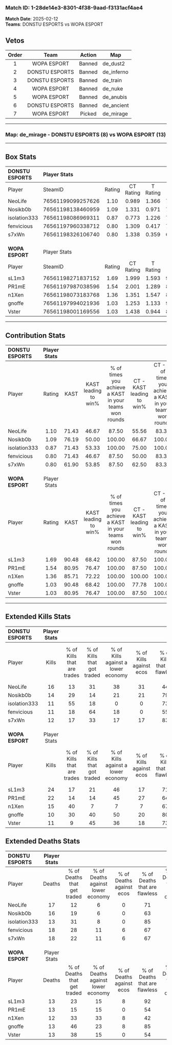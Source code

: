 ### Match ID: 1-28de14e3-8301-4f38-9aad-f3131acf4ae4  
**Match Date**: 2025-02-12  
**Teams**: DONSTU ESPORTS vs WOPA ESPORT  

## Vetos  

| Order | Team | Action | Map |
| :---: | :--: | :----: | --- |
| 1 | WOPA ESPORT | Banned | de_dust2 |
| 2 | DONSTU ESPORTS | Banned | de_inferno |
| 3 | DONSTU ESPORTS | Banned | de_train |
| 4 | WOPA ESPORT | Banned | de_nuke |
| 5 | WOPA ESPORT | Banned | de_anubis |
| 6 | DONSTU ESPORTS | Banned | de_ancient |
| 7 | WOPA ESPORT | Picked | de_mirage |

---  

### **Map**: de_mirage - DONSTU ESPORTS (8) vs WOPA ESPORT (13)  
---  

## Box Stats  

| **DONSTU ESPORTS** | Player Stats      |        |           |          |       |       |       |         |        |      |     |
| :- | :- | :-: | :-: | :-: | :-: | :-: | :-: | :-: | :-: | :-: | :-: |
| Player             | SteamID           | Rating | CT Rating | T Rating | KAST  |  ADR  | Kills | Assists | Deaths | K/D  | HS% |
| NeoLife            | 76561199099257626 |  1.10  |   0.989   |  1.366   | 71.43 | 86.1  |  16   |    3    |   17   | 0.94 | 37  |
| Nosikb0b           | 76561198138460959 |  1.09  |   1.331   |  0.971   | 76.19 | 83.5  |  14   |    8    |   16   | 0.88 | 57  |
| isolation333       | 76561198086969311 |  0.87  |   0.773   |  1.226   | 71.43 | 45.5  |  11   |    3    |   13   | 0.85 | 90  |
| fenvicious         | 76561197960338712 |  0.80  |   1.309   |  0.417   | 71.43 | 62.4  |  11   |    4    |   18   | 0.61 | 36  |
| s7xWn              | 76561198326106740 |  0.80  |   1.338   |  0.359   | 61.90 | 73.0  |  12   |    4    |   18   | 0.67 | 41  |
|                    |                   |        |           |          |       |       |       |         |        |      |     |
|                    |                   |        |           |          |       |       |       |         |        |      |     |
|                    |                   |        |           |          |       |       |       |         |        |      |     |
| **WOPA ESPORT**    | Player Stats      |        |           |          |       |       |       |         |        |      |     |
| Player             | SteamID           | Rating | CT Rating | T Rating | KAST  |  ADR  | Kills | Assists | Deaths | K/D  | HS% |
| sL1m3              | 76561198271837152 |  1.69  |   1.999   |  1.593   | 90.48 | 91.5  |  24   |    3    |   13   | 1.85 | 54  |
| PR1mE              | 76561197987038596 |  1.54  |   2.001   |  1.289   | 80.95 | 97.1  |  22   |    1    |   13   | 1.69 | 72  |
| n1Xen              | 76561198073183768 |  1.36  |   1.351   |  1.547   | 85.71 | 106.6 |  15   |    4    |   12   | 1.25 | 53  |
| gnoffe             | 76561197994021936 |  1.03  |   1.253   |  1.133   | 90.48 | 61.7  |  10   |    6    |   13   | 0.77 | 30  |
| Vster              | 76561198001169556 |  1.03  |   1.438   |  0.944   | 80.95 | 64.9  |  11   |    9    |   13   | 0.85 | 36  |
---  

## Contribution Stats  

| **DONSTU ESPORTS** | Player Stats |       |                      |                                                        |                           |                                                             |                          |                                                            |
| :- | :-: | :-: | :-: | :-: | :-: | :-: | :-: | :-: |
| Player             |    Rating    | KAST  | KAST leading to win% | % of times you achieve a KAST in your teams won rounds | CT - KAST leading to win% | CT - % of times you achieve a KAST in your teams won rounds | T - KAST leading to win% | T - % of times you achieve a KAST in your teams won rounds |
| NeoLife            |     1.10     | 71.43 |        46.67         |                         87.50                          |           55.56           |                            83.33                            |          33.33           |                           100.00                           |
| Nosikb0b           |     1.09     | 76.19 |        50.00         |                         100.00                         |           66.67           |                           100.00                            |          28.57           |                           100.00                           |
| isolation333       |     0.87     | 71.43 |        53.33         |                         100.00                         |           75.00           |                           100.00                            |          28.57           |                           100.00                           |
| fenvicious         |     0.80     | 71.43 |        46.67         |                         87.50                          |           50.00           |                            83.33                            |          40.00           |                           100.00                           |
| s7xWn              |     0.80     | 61.90 |        53.85         |                         87.50                          |           62.50           |                            83.33                            |          40.00           |                           100.00                           |
|                    |              |       |                      |                                                        |                           |                                                             |                          |                                                            |
|                    |              |       |                      |                                                        |                           |                                                             |                          |                                                            |
|                    |              |       |                      |                                                        |                           |                                                             |                          |                                                            |
| **WOPA ESPORT**    | Player Stats |       |                      |                                                        |                           |                                                             |                          |                                                            |
| Player             |    Rating    | KAST  | KAST leading to win% | % of times you achieve a KAST in your teams won rounds | CT - KAST leading to win% | CT - % of times you achieve a KAST in your teams won rounds | T - KAST leading to win% | T - % of times you achieve a KAST in your teams won rounds |
| sL1m3              |     1.69     | 90.48 |        68.42         |                         100.00                         |           87.50           |                           100.00                            |          54.55           |                           100.00                           |
| PR1mE              |     1.54     | 80.95 |        76.47         |                         100.00                         |           87.50           |                           100.00                            |          66.67           |                           100.00                           |
| n1Xen              |     1.36     | 85.71 |        72.22         |                         100.00                         |          100.00           |                           100.00                            |          54.55           |                           100.00                           |
| gnoffe             |     1.03     | 90.48 |        68.42         |                         100.00                         |           77.78           |                           100.00                            |          60.00           |                           100.00                           |
| Vster              |     1.03     | 80.95 |        76.47         |                         100.00                         |           87.50           |                           100.00                            |          66.67           |                           100.00                           |
---  

## Extended Kills Stats  

| **DONSTU ESPORTS** | Player Stats |                            |                            |                                    |                         |                              |                                 |                                       |                    |           |
| :- | :-: | :-: | :-: | :-: | :-: | :-: | :-: | :-: | :-: | :-: |
| Player             |    Kills     | % of Kills that are trades | % of Kills that got traded | % of Kills against a lower economy | % of Kills against ecos | % of Kills that are flawless | % of Kills that are close duels | % of Kills that are assisted by flash | Pistol Round Kills | AWP Kills |
| NeoLife            |      16      |             13             |             31             |                 38                 |           31            |              44              |                6                |                   0                   |         2          |     0     |
| Nosikb0b           |      14      |             29             |             14             |                 21                 |           21            |              79              |                0                |                   7                   |         3          |     0     |
| isolation333       |      11      |             55             |             18             |                 0                  |            0            |              73              |                0                |                   0                   |         3          |     0     |
| fenvicious         |      11      |             18             |             64             |                 18                 |            0            |              55              |                9                |                  18                   |         0          |     0     |
| s7xWn              |      12      |             17             |             33             |                 17                 |           17            |              83              |                0                |                   0                   |         2          |     6     |
|                    |              |                            |                            |                                    |                         |                              |                                 |                                       |                    |           |
|                    |              |                            |                            |                                    |                         |                              |                                 |                                       |                    |           |
|                    |              |                            |                            |                                    |                         |                              |                                 |                                       |                    |           |
| **WOPA ESPORT**    | Player Stats |                            |                            |                                    |                         |                              |                                 |                                       |                    |           |
| Player             |    Kills     | % of Kills that are trades | % of Kills that got traded | % of Kills against a lower economy | % of Kills against ecos | % of Kills that are flawless | % of Kills that are close duels | % of Kills that are assisted by flash | Pistol Round Kills | AWP Kills |
| sL1m3              |      24      |             17             |             21             |                 46                 |           17            |              71              |                0                |                   0                   |         1          |     6     |
| PR1mE              |      22      |             14             |             14             |                 45                 |           27            |              64              |               18                |                   5                   |         2          |     0     |
| n1Xen              |      15      |             40             |             7              |                 7                  |            7            |              67              |                0                |                  20                   |         1          |     0     |
| gnoffe             |      10      |             30             |             40             |                 50                 |           20            |              80              |                0                |                  10                   |         0          |     0     |
| Vster              |      11      |             9              |             45             |                 36                 |           18            |              73              |               18                |                   0                   |         2          |     0     |
## Extended Deaths Stats  

| **DONSTU ESPORTS** | Player Stats |                             |                                   |                          |                               |                            |                           |               |
| :- | :-: | :-: | :-: | :-: | :-: | :-: | :-: | :-: |
| Player             |    Deaths    | % of Deaths that get traded | % of Deaths against lower economy | % of Deaths against ecos | % of Deaths that are flawless | % of Deaths that are close | % of Deaths while blinded | Deaths to AWP |
| NeoLife            |      17      |             12              |                 6                 |            0             |              71               |             6              |             0             |       1       |
| Nosikb0b           |      16      |             19              |                 6                 |            0             |              63               |             13             |            19             |       1       |
| isolation333       |      13      |             31              |                 8                 |            0             |              85               |             0              |             0             |       1       |
| fenvicious         |      18      |             28              |                11                 |            6             |              67               |             6              |             6             |       1       |
| s7xWn              |      18      |             22              |                11                 |            6             |              67               |             11             |             6             |       2       |
|                    |              |                             |                                   |                          |                               |                            |                           |               |
|                    |              |                             |                                   |                          |                               |                            |                           |               |
|                    |              |                             |                                   |                          |                               |                            |                           |               |
| **WOPA ESPORT**    | Player Stats |                             |                                   |                          |                               |                            |                           |               |
| Player             |    Deaths    | % of Deaths that get traded | % of Deaths against lower economy | % of Deaths against ecos | % of Deaths that are flawless | % of Deaths that are close | % of Deaths while blinded | Deaths to AWP |
| sL1m3              |      13      |             23              |                15                 |            8             |              92               |             0              |             8             |       1       |
| PR1mE              |      13      |             15              |                15                 |            0             |              54               |             0              |             0             |       1       |
| n1Xen              |      12      |             33              |                33                 |            8             |              42               |             17             |             8             |       0       |
| gnoffe             |      13      |             46              |                23                 |            8             |              85               |             0              |             0             |       1       |
| Vster              |      13      |             38              |                15                 |            0             |              54               |             0              |             8             |       3       |

